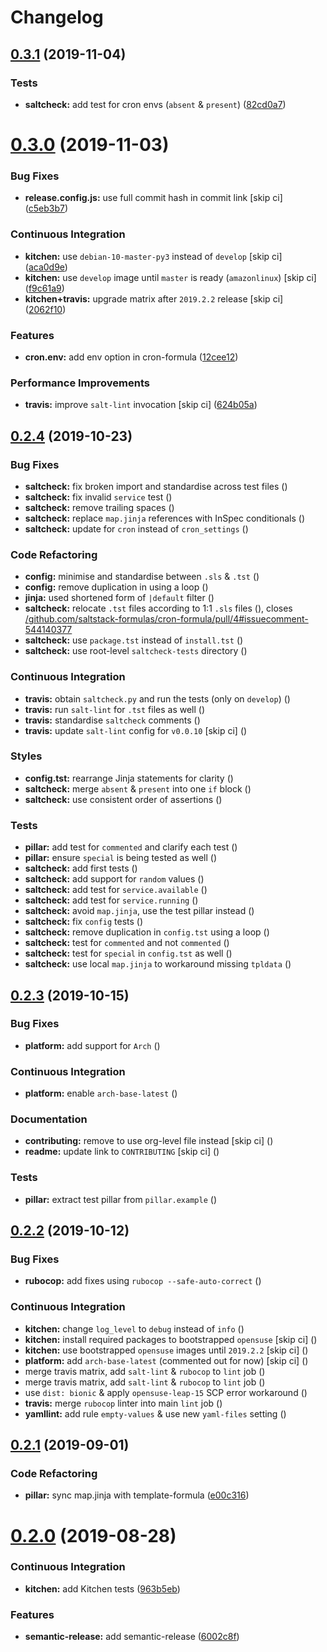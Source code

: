 # Changelog

## [0.3.1](https://github.com/saltstack-formulas/cron-formula/compare/v0.3.0...v0.3.1) (2019-11-04)


### Tests

* **saltcheck:** add test for cron envs (`absent` & `present`) ([82cd0a7](https://github.com/saltstack-formulas/cron-formula/commit/82cd0a7f3a2f5d61397b6cfc9a45470477dc51cf))

# [0.3.0](https://github.com/saltstack-formulas/cron-formula/compare/v0.2.4...v0.3.0) (2019-11-03)


### Bug Fixes

* **release.config.js:** use full commit hash in commit link [skip ci] ([c5eb3b7](https://github.com/saltstack-formulas/cron-formula/commit/c5eb3b78bcfa635ca7a2df01c03e5b60b4ed2758))


### Continuous Integration

* **kitchen:** use `debian-10-master-py3` instead of `develop` [skip ci] ([aca0d9e](https://github.com/saltstack-formulas/cron-formula/commit/aca0d9e437c951f798fe097415746218d84dea58))
* **kitchen:** use `develop` image until `master` is ready (`amazonlinux`) [skip ci] ([f9c61a9](https://github.com/saltstack-formulas/cron-formula/commit/f9c61a98593a90d5d4f5b0119a2f486fe70ea133))
* **kitchen+travis:** upgrade matrix after `2019.2.2` release [skip ci] ([2062f10](https://github.com/saltstack-formulas/cron-formula/commit/2062f10f947155b051ce93e7636cbd9bdb604a6c))


### Features

* **cron.env:** add env option in cron-formula ([12cee12](https://github.com/saltstack-formulas/cron-formula/commit/12cee122279fc0abe113d35d59b626e2f94913ae))


### Performance Improvements

* **travis:** improve `salt-lint` invocation [skip ci] ([624b05a](https://github.com/saltstack-formulas/cron-formula/commit/624b05a180a0013c0973e271e382cc46cf12b9c5))

## [0.2.4](https://github.com/saltstack-formulas/cron-formula/compare/v0.2.3...v0.2.4) (2019-10-23)


### Bug Fixes

* **saltcheck:** fix broken import and standardise across test files ([](https://github.com/saltstack-formulas/cron-formula/commit/7911b71))
* **saltcheck:** fix invalid `service` test ([](https://github.com/saltstack-formulas/cron-formula/commit/677c956))
* **saltcheck:** remove trailing spaces ([](https://github.com/saltstack-formulas/cron-formula/commit/aada0ae))
* **saltcheck:** replace `map.jinja` references with InSpec conditionals ([](https://github.com/saltstack-formulas/cron-formula/commit/7e9e619))
* **saltcheck:** update for `cron` instead of `cron_settings` ([](https://github.com/saltstack-formulas/cron-formula/commit/26cfa4f))


### Code Refactoring

* **config:** minimise and standardise between `.sls` & `.tst` ([](https://github.com/saltstack-formulas/cron-formula/commit/18585bd))
* **config:** remove duplication in using a loop ([](https://github.com/saltstack-formulas/cron-formula/commit/652ebff))
* **jinja:** used shortened form of `|default` filter ([](https://github.com/saltstack-formulas/cron-formula/commit/a0f891e))
* **saltcheck:** relocate `.tst` files according to 1:1 `.sls` files ([](https://github.com/saltstack-formulas/cron-formula/commit/ee65236)), closes [/github.com/saltstack-formulas/cron-formula/pull/4#issuecomment-544140377](https://github.com//github.com/saltstack-formulas/cron-formula/pull/4/issues/issuecomment-544140377)
* **saltcheck:** use `package.tst` instead of `install.tst` ([](https://github.com/saltstack-formulas/cron-formula/commit/d2c9544))
* **saltcheck:** use root-level `saltcheck-tests` directory ([](https://github.com/saltstack-formulas/cron-formula/commit/6e54c3f))


### Continuous Integration

* **travis:** obtain `saltcheck.py` and run the tests (only on `develop`) ([](https://github.com/saltstack-formulas/cron-formula/commit/8ae46e5))
* **travis:** run `salt-lint` for `.tst` files as well ([](https://github.com/saltstack-formulas/cron-formula/commit/baab964))
* **travis:** standardise `saltcheck` comments ([](https://github.com/saltstack-formulas/cron-formula/commit/e23276b))
* **travis:** update `salt-lint` config for `v0.0.10` [skip ci] ([](https://github.com/saltstack-formulas/cron-formula/commit/b701d79))


### Styles

* **config.tst:** rearrange Jinja statements for clarity ([](https://github.com/saltstack-formulas/cron-formula/commit/8abec54))
* **saltcheck:** merge `absent` & `present` into one `if` block ([](https://github.com/saltstack-formulas/cron-formula/commit/33f344c))
* **saltcheck:** use consistent order of assertions ([](https://github.com/saltstack-formulas/cron-formula/commit/88229f0))


### Tests

* **pillar:** add test for `commented` and clarify each test ([](https://github.com/saltstack-formulas/cron-formula/commit/3d0dcb2))
* **pillar:** ensure `special` is being tested as well ([](https://github.com/saltstack-formulas/cron-formula/commit/951a959))
* **saltcheck:** add first tests ([](https://github.com/saltstack-formulas/cron-formula/commit/9847aff))
* **saltcheck:** add support for `random` values ([](https://github.com/saltstack-formulas/cron-formula/commit/007970f))
* **saltcheck:** add test for `service.available` ([](https://github.com/saltstack-formulas/cron-formula/commit/226eb88))
* **saltcheck:** add test for `service.running` ([](https://github.com/saltstack-formulas/cron-formula/commit/5cdc50f))
* **saltcheck:** avoid `map.jinja`, use the test pillar instead ([](https://github.com/saltstack-formulas/cron-formula/commit/cce5e67))
* **saltcheck:** fix `config` tests ([](https://github.com/saltstack-formulas/cron-formula/commit/9225b18))
* **saltcheck:** remove duplication in `config.tst` using a loop ([](https://github.com/saltstack-formulas/cron-formula/commit/72281c7))
* **saltcheck:** test for `commented` and not `commented` ([](https://github.com/saltstack-formulas/cron-formula/commit/5070611))
* **saltcheck:** test for `special` in `config.tst` as well ([](https://github.com/saltstack-formulas/cron-formula/commit/6f2b323))
* **saltcheck:** use local `map.jinja` to workaround missing `tpldata` ([](https://github.com/saltstack-formulas/cron-formula/commit/8845b3c))

## [0.2.3](https://github.com/saltstack-formulas/cron-formula/compare/v0.2.2...v0.2.3) (2019-10-15)


### Bug Fixes

* **platform:** add support for `Arch` ([](https://github.com/saltstack-formulas/cron-formula/commit/a9968e3))


### Continuous Integration

* **platform:** enable `arch-base-latest` ([](https://github.com/saltstack-formulas/cron-formula/commit/525ecee))


### Documentation

* **contributing:** remove to use org-level file instead [skip ci] ([](https://github.com/saltstack-formulas/cron-formula/commit/c12034a))
* **readme:** update link to `CONTRIBUTING` [skip ci] ([](https://github.com/saltstack-formulas/cron-formula/commit/eccccb6))


### Tests

* **pillar:** extract test pillar from `pillar.example` ([](https://github.com/saltstack-formulas/cron-formula/commit/482e2d1))

## [0.2.2](https://github.com/saltstack-formulas/cron-formula/compare/v0.2.1...v0.2.2) (2019-10-12)


### Bug Fixes

* **rubocop:** add fixes using `rubocop --safe-auto-correct` ([](https://github.com/saltstack-formulas/cron-formula/commit/23fa917))


### Continuous Integration

* **kitchen:** change `log_level` to `debug` instead of `info` ([](https://github.com/saltstack-formulas/cron-formula/commit/dfa8565))
* **kitchen:** install required packages to bootstrapped `opensuse` [skip ci] ([](https://github.com/saltstack-formulas/cron-formula/commit/daf41cb))
* **kitchen:** use bootstrapped `opensuse` images until `2019.2.2` [skip ci] ([](https://github.com/saltstack-formulas/cron-formula/commit/91a050e))
* **platform:** add `arch-base-latest` (commented out for now) [skip ci] ([](https://github.com/saltstack-formulas/cron-formula/commit/dbeafde))
* merge travis matrix, add `salt-lint` & `rubocop` to `lint` job ([](https://github.com/saltstack-formulas/cron-formula/commit/fe3b733))
* merge travis matrix, add `salt-lint` & `rubocop` to `lint` job ([](https://github.com/saltstack-formulas/cron-formula/commit/ef8ac40))
* use `dist: bionic` & apply `opensuse-leap-15` SCP error workaround ([](https://github.com/saltstack-formulas/cron-formula/commit/e1d7d1b))
* **travis:** merge `rubocop` linter into main `lint` job ([](https://github.com/saltstack-formulas/cron-formula/commit/67c704c))
* **yamllint:** add rule `empty-values` & use new `yaml-files` setting ([](https://github.com/saltstack-formulas/cron-formula/commit/67475b0))

## [0.2.1](https://github.com/saltstack-formulas/cron-formula/compare/v0.2.0...v0.2.1) (2019-09-01)


### Code Refactoring

* **pillar:** sync map.jinja with template-formula ([e00c316](https://github.com/saltstack-formulas/cron-formula/commit/e00c316))

# [0.2.0](https://github.com/saltstack-formulas/cron-formula/compare/v0.1.0...v0.2.0) (2019-08-28)


### Continuous Integration

* **kitchen:** add Kitchen tests ([963b5eb](https://github.com/saltstack-formulas/cron-formula/commit/963b5eb))


### Features

* **semantic-release:** add semantic-release ([6002c8f](https://github.com/saltstack-formulas/cron-formula/commit/6002c8f))
